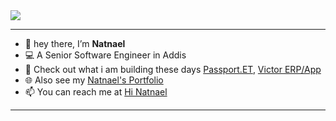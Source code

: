 
<img src="https://github.com/user-attachments/assets/b06c468a-3154-4969-a126-0301c3e78cba"  />



---------------------------------------------------------------------
- 👋 hey there, I’m **Natnael**
- 💻 A Senior Software Engineer in Addis
- 🚧 Check out what i am building these days  [Passport.ET](https://passport.et/),  [Victor ERP/App](https://app.victor-door.com/)
- 🌐 Also see my [Natnael's Portfolio](https://natnael.passport.et/)
- 📫 You can reach me at  [Hi Natnael](https://t.me/negusnati)
--------------------------------------------------------------------- 































<!---
NegusNati/NegusNati is a ✨ special ✨ repository because its `README.md` (this file) appears on your GitHub profile.
You can click the Preview link to take a look at your changes.
--->
